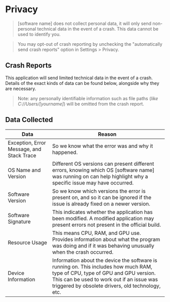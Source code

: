 # Privacy

> [software name] does not collect personal data, it will only send non-personal technical data in the event of a crash. This data cannot be used to identify you.

> You may opt-out of crash reporting by unchecking the "automatically send crash reports" option in Settings > Privacy.

## Crash Reports
This application will send limited technical data in the event of a crash.  
Details of the exact kinds of data can be found below, alongside why they are necessary.

> Note: any personally identifiable information such as file paths (*like C://Users/[yourname]*) will be omitted from the crash report.

## Data Collected
| Data | Reason |
| - | - |
| Exception, Error Message, and Stack Trace | So we know what the error was and why it happened.
| OS Name and Version | Different OS versions can present different errors, knowing which OS [software name] was running on can help highlight why a specific issue may have occurred.
| Software Version | So we know which versions the error is present on, and so it can be ignored if the issue is already fixed on a newer version.
| Software Signature | This indicates whether the application has been modified. A modified application may present errors not present in the official build.
| Resource Usage | This means CPU, RAM, and GPU use. Provides information about what the program was doing and if it was behaving unusually when the crash occurred.
| Device Information | Information about the device the software is running on. This includes how much RAM, type of CPU, type of GPU and GPU version. This can be used to work out if an issue was triggered by obsolete drivers, old technology, etc.